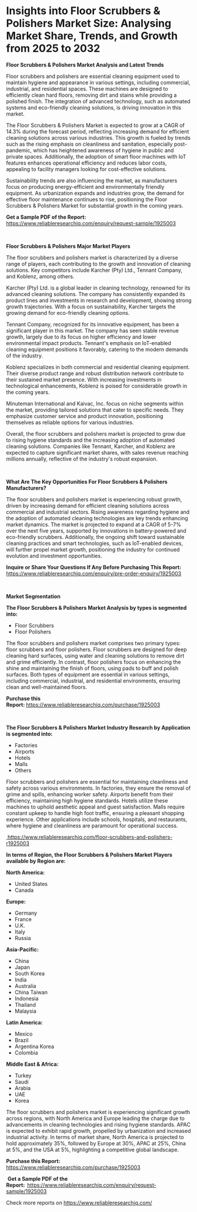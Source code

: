 <p><h1>Insights into Floor Scrubbers & Polishers Market Size: Analysing Market Share, Trends, and Growth from 2025 to 2032</h1></p><p><strong>Floor Scrubbers & Polishers Market Analysis and Latest Trends</strong></p>
<p><p>Floor scrubbers and polishers are essential cleaning equipment used to maintain hygiene and appearance in various settings, including commercial, industrial, and residential spaces. These machines are designed to efficiently clean hard floors, removing dirt and stains while providing a polished finish. The integration of advanced technology, such as automated systems and eco-friendly cleaning solutions, is driving innovation in this market.</p><p>The Floor Scrubbers & Polishers Market is expected to grow at a CAGR of 14.3% during the forecast period, reflecting increasing demand for efficient cleaning solutions across various industries. This growth is fueled by trends such as the rising emphasis on cleanliness and sanitation, especially post-pandemic, which has heightened awareness of hygiene in public and private spaces. Additionally, the adoption of smart floor machines with IoT features enhances operational efficiency and reduces labor costs, appealing to facility managers looking for cost-effective solutions.</p><p>Sustainability trends are also influencing the market, as manufacturers focus on producing energy-efficient and environmentally friendly equipment. As urbanization expands and industries grow, the demand for effective floor maintenance continues to rise, positioning the Floor Scrubbers & Polishers Market for substantial growth in the coming years.</p></p>
<p><strong>Get a Sample PDF of the Report:&nbsp;</strong> <a href="https://www.reliableresearchiq.com/enquiry/request-sample/1925003?utm_campaign=2638&utm_medium=2&utm_source=Github&utm_content=ia&utm_term=28022025&utm_id=floor-scrubbers-polishers">https://www.reliableresearchiq.com/enquiry/request-sample/1925003</a></p>
<p>&nbsp;</p>
<p><strong>Floor Scrubbers & Polishers Major Market Players</strong></p>
<p><p>The floor scrubbers and polishers market is characterized by a diverse range of players, each contributing to the growth and innovation of cleaning solutions. Key competitors include Karcher (Pty) Ltd., Tennant Company, and Koblenz, among others.</p><p>Karcher (Pty) Ltd. is a global leader in cleaning technology, renowned for its advanced cleaning solutions. The company has consistently expanded its product lines and investments in research and development, showing strong growth trajectories. With a focus on sustainability, Karcher targets the growing demand for eco-friendly cleaning options.</p><p>Tennant Company, recognized for its innovative equipment, has been a significant player in this market. The company has seen stable revenue growth, largely due to its focus on higher efficiency and lower environmental impact products. Tennant's emphasis on IoT-enabled cleaning equipment positions it favorably, catering to the modern demands of the industry.</p><p>Koblenz specializes in both commercial and residential cleaning equipment. Their diverse product range and robust distribution network contribute to their sustained market presence. With increasing investments in technological enhancements, Koblenz is poised for considerable growth in the coming years.</p><p>Minuteman International and Kaivac, Inc. focus on niche segments within the market, providing tailored solutions that cater to specific needs. They emphasize customer service and product innovation, positioning themselves as reliable options for various industries.</p><p>Overall, the floor scrubbers and polishers market is projected to grow due to rising hygiene standards and the increasing adoption of automated cleaning solutions. Companies like Tennant, Karcher, and Koblenz are expected to capture significant market shares, with sales revenue reaching millions annually, reflective of the industry's robust expansion.</p></p>
<p>&nbsp;</p>
<p><strong>What Are The Key Opportunities For Floor Scrubbers & Polishers Manufacturers?</strong></p>
<p><p>The floor scrubbers and polishers market is experiencing robust growth, driven by increasing demand for efficient cleaning solutions across commercial and industrial sectors. Rising awareness regarding hygiene and the adoption of automated cleaning technologies are key trends enhancing market dynamics. The market is projected to expand at a CAGR of 5-7% over the next five years, supported by innovations in battery-powered and eco-friendly scrubbers. Additionally, the ongoing shift toward sustainable cleaning practices and smart technologies, such as IoT-enabled devices, will further propel market growth, positioning the industry for continued evolution and investment opportunities.</p></p>
<p><strong>Inquire or Share Your Questions If Any Before Purchasing This Report:</strong> <a href="https://www.reliableresearchiq.com/enquiry/pre-order-enquiry/1925003?utm_campaign=2638&utm_medium=2&utm_source=Github&utm_content=ia&utm_term=28022025&utm_id=floor-scrubbers-polishers">https://www.reliableresearchiq.com/enquiry/pre-order-enquiry/1925003</a></p>
<p>&nbsp;</p>
<p><strong>Market Segmentation</strong></p>
<p><strong>The Floor Scrubbers & Polishers Market Analysis by types is segmented into:</strong></p>
<p><ul><li>Floor Scrubbers</li><li>Floor Polishers</li></ul></p>
<p><p>The floor scrubbers and polishers market comprises two primary types: floor scrubbers and floor polishers. Floor scrubbers are designed for deep cleaning hard surfaces, using water and cleaning solutions to remove dirt and grime efficiently. In contrast, floor polishers focus on enhancing the shine and maintaining the finish of floors, using pads to buff and polish surfaces. Both types of equipment are essential in various settings, including commercial, industrial, and residential environments, ensuring clean and well-maintained floors.</p></p>
<p><strong>Purchase this Report:&nbsp;</strong><a href="https://www.reliableresearchiq.com/purchase/1925003?utm_campaign=2638&utm_medium=2&utm_source=Github&utm_content=ia&utm_term=28022025&utm_id=floor-scrubbers-polishers">https://www.reliableresearchiq.com/purchase/1925003</a></p>
<p>&nbsp;</p>
<p><strong>The Floor Scrubbers & Polishers Market Industry Research by Application is segmented into:</strong></p>
<p><ul><li>Factories</li><li>Airports</li><li>Hotels</li><li>Malls</li><li>Others</li></ul></p>
<p><p>Floor scrubbers and polishers are essential for maintaining cleanliness and safety across various environments. In factories, they ensure the removal of grime and spills, enhancing worker safety. Airports benefit from their efficiency, maintaining high hygiene standards. Hotels utilize these machines to uphold aesthetic appeal and guest satisfaction. Malls require constant upkeep to handle high foot traffic, ensuring a pleasant shopping experience. Other applications include schools, hospitals, and restaurants, where hygiene and cleanliness are paramount for operational success.</p></p>
<p><a href="https://www.reliableresearchiq.com/floor-scrubbers-and-polishers-r1925003?utm_campaign=2638&utm_medium=2&utm_source=Github&utm_content=ia&utm_term=28022025&utm_id=floor-scrubbers-polishers">&nbsp;https://www.reliableresearchiq.com/floor-scrubbers-and-polishers-r1925003</a></p>
<p><strong>In terms of Region, the Floor Scrubbers & Polishers Market Players available by Region are:</strong></p>
<p>
    <p> <strong> North America: </strong>
        <ul>
            <li>United States</li>
            <li>Canada</li>
        </ul>
        </p> 
    <p> <strong> Europe: </strong>
        <ul>
            <li>Germany</li>
            <li>France</li>
            <li>U.K.</li>
            <li>Italy</li>
            <li>Russia</li>
        </ul>
        </p> 
    <p> <strong> Asia-Pacific: </strong>
        <ul>
            <li>China</li>
            <li>Japan</li>
            <li>South Korea</li>
            <li>India</li>
            <li>Australia</li>
            <li>China Taiwan</li>
            <li>Indonesia</li>
            <li>Thailand</li>
            <li>Malaysia</li>
        </ul>
        </p> 
    <p> <strong> Latin America: </strong>
        <ul>
            <li>Mexico</li>
            <li>Brazil</li>
            <li>Argentina Korea</li>
            <li>Colombia</li>
        </ul>
        </p> 
    <p> <strong> Middle East & Africa: </strong>
        <ul>
            <li>Turkey</li>
            <li>Saudi</li>
            <li>Arabia</li>
            <li>UAE</li>
            <li>Korea</li>
        </ul>
    </p>
    </p>
<p><p>The floor scrubbers and polishers market is experiencing significant growth across regions, with North America and Europe leading the charge due to advancements in cleaning technologies and rising hygiene standards. APAC is expected to exhibit rapid growth, propelled by urbanization and increased industrial activity. In terms of market share, North America is projected to hold approximately 35%, followed by Europe at 30%, APAC at 25%, China at 5%, and the USA at 5%, highlighting a competitive global landscape.</p></p>
<p><strong>Purchase this Report: </strong><a href="https://www.reliableresearchiq.com/purchase/1925003?utm_campaign=2638&utm_medium=2&utm_source=Github&utm_content=ia&utm_term=28022025&utm_id=floor-scrubbers-polishers">https://www.reliableresearchiq.com/purchase/1925003</a></p>
<p>&nbsp;<strong>Get a Sample PDF of the Report:&nbsp;&nbsp;</strong><a href="https://www.reliableresearchiq.com/enquiry/request-sample/1925003?utm_campaign=2638&utm_medium=2&utm_source=Github&utm_content=ia&utm_term=28022025&utm_id=floor-scrubbers-polishers">https://www.reliableresearchiq.com/enquiry/request-sample/1925003</a></p>
<p><strong></strong></p>
<p>Check more reports on <a href="https://www.reliableresearchiq.com/?utm_campaign=2638&utm_medium=2&utm_source=Github&utm_content=ia&utm_term=28022025&utm_id=floor-scrubbers-polishers">https://www.reliableresearchiq.com/</a></p>
